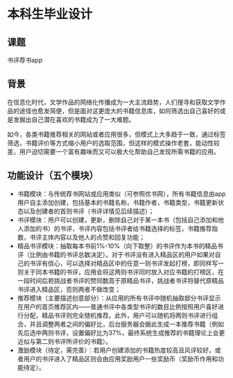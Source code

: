 # 本科生毕业设计

## 课题
书评荐书app

## 背景
在信息化时代，文学作品的网络化传播成为一大主流趋势，人们搜寻和获取文学作品的途径也愈发简便，但是面对这更庞大的书籍信息库，如何筛选出自己喜好的或是发掘出自己潜在喜欢的书籍成为了一大难题。

如今，各类书籍推荐相关的网站或者应用很多，但模式上大多趋于一致，通过标签筛选，书籍评价等方式缩小用户的选取范围，但这样的模式操作老套，能动性较差，用户迫切需要一个富有趣味而又可以极大化帮助自己发现所需书籍的应用。

## 功能设计（五个模块）
* 书籍模块：与传统荐书网站或应用类似（可参照优书网），所有书籍信息由app用户自主添加创建，包括基本的书籍名称，书籍作者，书籍类型，书籍更新状态以及创建者的首则书评（书评详情见后续描述）；
* 书评模块：用户可以创建，更新，删除自己对于某一本书（包括自己添加和他人添加的书）的书评，书评内容包括书评者给书籍选择的标签，书籍推荐指数，书评主体内容以及他人的点赞和回复功能；
* 精品书评模块：抽取每本书前1%-10%（向下取整）的书评作为本书的精品书评（比例由书籍的书评总数决定）。对于书评没有进入精品区的用户如果对自己的书评有信心，可以选择对精品区中的任意一则书评发起打榜，即同样写一则关于同本书籍的书评，应用会将这两则书评同时放入对应书籍的打榜区，在一段时间后若挑战者书评的赞同数高于原精品书评，挑战者书评将替代原精品书评进入精品区，否则两者不做改变；
* 推荐模块（主要描述创意部分）：从应用的所有书评中随机抽取部分书评显示在用户的首页推荐区内——普通书评中各类型书评的数目比例按照用户喜好进行分配，精品书评则完全随机推荐。此外，用户可以随机将两则书评进行组合，并且调整两者之间的偏好比，后台服务器会据此生成一本推荐书籍（例如先后选中两则书评，设置偏好比为37%，最终系统生成推荐的书籍理论上会更近似与第二则书评所评价的书籍）。
* 激励模块（待定，需完善）：若用户创建添加的书籍热度较高且风评较好，或者用户的书评进入了精品区则会由应用奖励用户一些奖励币（奖励币作用和功能待定）。